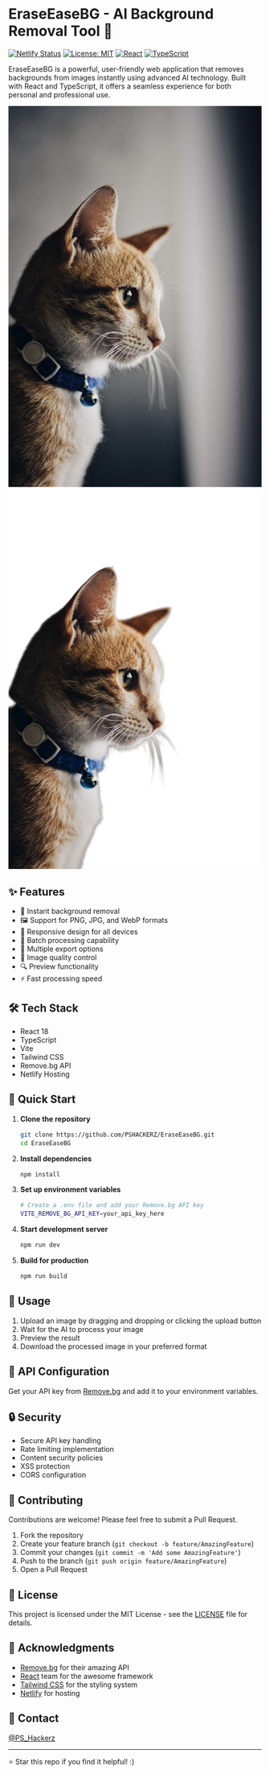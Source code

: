 # EraseEaseBG - AI Background Removal Tool 🎨

[![Netlify Status](https://api.netlify.com/api/v1/badges/7e2a23a7-d785-486b-aef0-55812da11051/deploy-status)](https://eraseeasebg.netlify.app)
[![License: MIT](https://img.shields.io/badge/License-MIT-yellow.svg)](https://opensource.org/licenses/MIT)
[![React](https://img.shields.io/badge/React-18-blue.svg)](https://reactjs.org/)
[![TypeScript](https://img.shields.io/badge/TypeScript-5-blue.svg)](https://www.typescriptlang.org/)

EraseEaseBG is a powerful, user-friendly web application that removes backgrounds from images instantly using advanced AI technology. Built with React and TypeScript, it offers a seamless experience for both personal and professional use.

![EraseEaseBG Demo](./src/demo-images/2.png) ![EraseEaseBG Demo Removed Bg](./src/demo-images/remove%202.png)


## ✨ Features

- 🚀 Instant background removal
- 🖼️ Support for PNG, JPG, and WebP formats
- 📱 Responsive design for all devices
- 🔄 Batch processing capability
- 💾 Multiple export options
- 🎨 Image quality control
- 🔍 Preview functionality
- ⚡ Fast processing speed

## 🛠️ Tech Stack

- React 18
- TypeScript
- Vite
- Tailwind CSS
- Remove.bg API
- Netlify Hosting

## 🚀 Quick Start

1. **Clone the repository**
   ```bash
   git clone https://github.com/PSHACKERZ/EraseEaseBG.git
   cd EraseEaseBG
   ```

2. **Install dependencies**
   ```bash
   npm install
   ```

3. **Set up environment variables**
   ```bash
   # Create a .env file and add your Remove.bg API key
   VITE_REMOVE_BG_API_KEY=your_api_key_here
   ```

4. **Start development server**
   ```bash
   npm run dev
   ```

5. **Build for production**
   ```bash
   npm run build
   ```

## 🌟 Usage

1. Upload an image by dragging and dropping or clicking the upload button
2. Wait for the AI to process your image
3. Preview the result
4. Download the processed image in your preferred format

## 📝 API Configuration

Get your API key from [Remove.bg](https://www.remove.bg/api) and add it to your environment variables.

## 🔒 Security

- Secure API key handling
- Rate limiting implementation
- Content security policies
- XSS protection
- CORS configuration

## 🤝 Contributing

Contributions are welcome! Please feel free to submit a Pull Request.

1. Fork the repository
2. Create your feature branch (`git checkout -b feature/AmazingFeature`)
3. Commit your changes (`git commit -m 'Add some AmazingFeature'`)
4. Push to the branch (`git push origin feature/AmazingFeature`)
5. Open a Pull Request

## 📄 License

This project is licensed under the MIT License - see the [LICENSE](LICENSE) file for details.

## 🙏 Acknowledgments

- [Remove.bg](https://www.remove.bg/) for their amazing API
- [React](https://reactjs.org/) team for the awesome framework
- [Tailwind CSS](https://tailwindcss.com/) for the styling system
- [Netlify](https://www.netlify.com/) for hosting

## 📧 Contact

[@PS_Hackerz](https://t.me/pshackerzofficial)

---
⭐️ Star this repo if you find it helpful! :)
